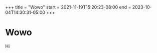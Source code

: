 +++
title = "Wowo"
start = 2021-11-19T15:20:23-08:00
end = 2023-10-04T14:30:31-05:00
+++

# Wowo

Hi
